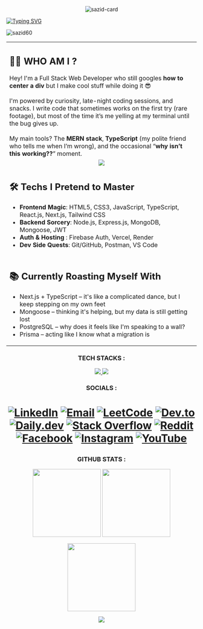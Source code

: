 
<p align="center">
<img 
  src="https://i.ibb.co.com/7tJ6H1XB/sazid-card.jpg" 
  alt="sazid-card" 
/>
<p>
<a align="left" href="https://git.io/typing-svg"><img src="https://readme-typing-svg.herokuapp.com?font=Bebas+Neue&size=45&duration=3000&pause=1000&color=4C8FDA&vCenter=true&width=477&height=70&lines=Hi!+I'm+Shahnawaz+Sazid;I'm+a+Fullstack+Deeloper" alt="Typing SVG" /></a>
</p>


<img src="https://komarev.com/ghpvc/?username=sazid60&label=Profile%20views&color=0e75b6&style=flat" alt="sazid60" />

<table  align="center">
  <tr>
    <td>

<h2>👨‍💻 WHO AM I ?</h2>
Hey! I'm  a Full Stack Web Developer who still googles <strong>how to center a div</strong> but I make cool stuff while doing it 😎 <br> <br> 
I'm powered by curiosity, late-night coding sessions, and snacks. I write code that sometimes works on the first try (rare footage), but most of the time it’s me yelling at my terminal until the bug gives up. <br><br>  
My main tools? The <strong>MERN stack</strong>, <strong>TypeScript</strong> (my polite friend who tells me when I’m wrong), and the occasional “<strong>why isn’t this working??</strong>” moment.
</td>
</tr>
  <tr>
    <td align="center"> <img  src="https://i.ibb.co.com/bGw5YP2/67q3cd.webp" width="" height="auto"> </td>
</tr>


 <tr>
    <td>

<h2 >🛠️ Techs I Pretend to Master</h2>

- <strong>Frontend Magic</strong>: HTML5, CSS3, JavaScript, TypeScript, React.js, Next.js, Tailwind CSS  
- <strong>Backend Sorcery</strong>: Node.js, Express.js, MongoDB, Mongoose, JWT
-   <strong>Auth & Hosting </strong>: Firebase Auth, Vercel, Render
- <strong>Dev Side Quests</strong>: Git/GitHub, Postman, VS Code
</td>
  </tr>

   <tr>
  <td>

<h2 >📚 Currently Roasting Myself With</h2>

- Next.js + TypeScript – it's like a complicated dance, but I keep stepping on my own feet  
-  Mongoose – thinking it's helping, but my data is still getting lost 
- PostgreSQL – why does it feels like I'm speaking to a wall?  
- Prisma – acting like I know what a migration is
</td>  </tr>
</table>



<h3 align="center" >TECH STACKS :</h3>

<p align="center">
<a href="https://skillicons.dev">
  <img src="https://skillicons.dev/icons?i=html,css,tailwind,js,vite,react,nextjs,ts&theme=dark" />
</a>

<a href="https://skillicons.dev">
  <img src="https://skillicons.dev/icons?i=firebase,express,nodejs,mongodb,figma,netlify,vercel,git&theme=dark" />
</a>
</p>


<h3 align="center">SOCIALS :</h3>
 
 <h1  align="center">

[![LinkedIn](https://img.shields.io/badge/LinkedIn-%230077B5.svg?logo=linkedin&logoColor=white)](https://linkedin.com/in/shahnawaz-sazid)
[![Email](https://img.shields.io/badge/Email-D14836?logo=gmail&logoColor=white)](mailto:shahnawazsazid60@gmail.com)
[![LeetCode](https://img.shields.io/badge/LeetCode-FFA116?logo=LeetCode&logoColor=white)](https://leetcode.com/Shahnawaz_Sazid)
[![Dev.to](https://img.shields.io/badge/dev.to-000000?logo=devdotto&logoColor=white)](https://dev.to/sazid60)
[![Daily.dev](https://img.shields.io/badge/Daily.dev-111111?logo=dailydotdev&logoColor=white)](https://app.daily.dev/shahnawazsazid)
[![Stack Overflow](https://img.shields.io/badge/-Stackoverflow-FE7A16?logo=stack-overflow&logoColor=white)](https://stackoverflow.com/users/28568695)
[![Reddit](https://img.shields.io/badge/Reddit-FF4500?logo=reddit&logoColor=white)](https://www.reddit.com/user/Chance-Blood-1812)
[![Facebook](https://img.shields.io/badge/Facebook-%231877F2.svg?logo=Facebook&logoColor=white)](https://facebook.com/shahnawaz.sazid.71)
[![Instagram](https://img.shields.io/badge/Instagram-%23E4405F.svg?logo=Instagram&logoColor=white)](https://instagram.com/shahnawaz.sazid.71)
[![YouTube](https://img.shields.io/badge/YouTube-%23FF0000.svg?logo=YouTube&logoColor=white)](https://youtube.com/@Zephyr123-v6f)

 </h1>
<h3 align="center" >GITHUB STATS :</h3>
<p align="center">
  <img src="https://github-readme-stats.vercel.app/api?username=Sazid60&theme=blue_navy&hide_border=true&include_all_commits=true&count_private=true" height="180" />
  <img src="https://github-readme-stats.vercel.app/api/top-langs/?username=Sazid60&theme=blue_navy&hide_border=true&include_all_commits=true&count_private=true&layout=compact" height="180" />
 
</p>

<p align="center">
<img src="https://nirzak-streak-stats.vercel.app/?user=Sazid60&theme=blue_navy&hide_border=true" height="180" />
</p>


<p align="center">
    <img src="https://github-readme-activity-graph.vercel.app/graph?username=sazid60&theme=github-dark" />
</p>

<!-- <img  src="https://i.ibb.co.com/bGw5YP2/67q3cd.webp" width="auto" height="auto"> -->

<p align="center">&nbsp;</p>

<!-- <a href="https://wakatime.com"><img src="https://wakatime.com/share/@ba184922-72ee-48f9-9141-39abfbc219ad/9a15ac25-ea78-48a2-ba7b-6c9fe9a4dc25.png" /></a> -->

<!-- [![Sazid's GitHub Activity Graph](https://github-readme-activity-graph.vercel.app/graph?username=sazid60&theme=react-dark)](https://github.com/ashutosh00710/github-readme-activity-graph) -->
